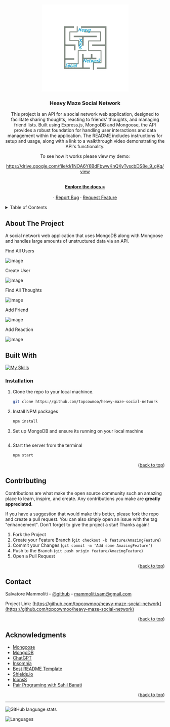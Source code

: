 <a name="readme-top"></a>

<br />
<div align="center">
  <a href="https://github.com/topcowmoo/heavy-maze-social-network">
    <img src="/public/images/logo.png" alt="Logo" width="275" height="275">
  </a>

<h3 align="center">Heavy Maze Social Network</h3>

  <p align="center">
   This project is an API for a social network web application, designed to facilitate sharing thoughts, reacting to friends' thoughts, and managing friend lists. Built using Express.js, MongoDB and Mongoose, the API provides a robust foundation for handling user interactions and data management within the application. The README includes instructions for setup and usage, along with a link to a walkthrough video demonstrating the API's functionality.

To see how it works please view my demo:

https://drive.google.com/file/d/1NOA6Y6BdFbwwKnQKyTvscbDS8e_9_gKg/view

  <br />
    <a href="https://github.com/topcowmoo/heavy-maze-social-network"><strong>Explore the docs »</strong></a>
    <br />
    <br />
    ·
    <a href="https://github.com/topcowmoo/heavy-maze-social-network/issues">Report Bug</a>
    ·
    <a href="https://github.com/topcowmoo/heavy-maze-social-network/issues">Request Feature</a>

  </p>
</div>

<!-- TABLE OF CONTENTS -->

<details>
  <summary>Table of Contents</summary>
  <ol>
    <li>
      <a href="#about-the-project">About The Project</a>
      <ul>
        <li><a href="#built-with">Built With</a></li>
      </ul>
    </li>
    <li><a href="#installation">Installation</a></li>
    <li>
      <a href="#contributing">Contributing</a>
    </li>
    <li>
      <a href="#contact">Contact</a>
    </li>
    <li>
      <a href="#acknowledgments">Acknowledgments</a>
    </li>
  </ol>
</details>


<!-- ABOUT THE PROJECT -->

## About The Project

A social network web application that uses MongoDB along with Mongoose and handles large amounts of unstructured data via an API.

Find All Users

![image](https://github.com/topcowmoo/heavy-maze-social-network/assets/149528212/cb888813-cc1d-401d-8d14-97d860f0acf1)

Create User

![image](https://github.com/topcowmoo/heavy-maze-social-network/assets/149528212/c063e68d-c18f-4c85-82c6-d643db20964d)

Find All Thoughts

![image](https://github.com/topcowmoo/heavy-maze-social-network/assets/149528212/7e90048c-d358-4dc3-8e41-b75660e5b216)

Add Friend

![image](https://github.com/topcowmoo/heavy-maze-social-network/assets/149528212/ce0ef05e-e424-457b-b567-052ce2e06542)

Add Reaction

![image](https://github.com/topcowmoo/heavy-maze-social-network/assets/149528212/57a5c7b2-b82a-48f8-8621-cf6e12c17b2d)


<!-- BUILT WITH -->

## Built With

[![My Skills](https://skillicons.dev/icons?i=nodejs,express,mongo&theme=light)](https://skillicons.dev)


<!-- INSTALLATION -->

### Installation

1. Clone the repo to your local machince.
   ```sh
   git clone https://github.com/topcowmoo/heavy-maze-social-network
   ```
2. Install NPM packages
   ````sh
   npm install
   ````
3. Set up MongoDB and ensure its running on your local machine
   ````

4. Start the server from the terminal
   ````sh
   npm start

<p align="right">(<a href="#readme-top">back to top</a>)</p>

<!-- CONTRIBUTING -->

## Contributing

Contributions are what make the open source community such an amazing place to learn, inspire, and create. Any contributions you make are **greatly appreciated**.

If you have a suggestion that would make this better, please fork the repo and create a pull request. You can also simply open an issue with the tag "enhancement".
Don't forget to give the project a star! Thanks again!

1. Fork the Project
2. Create your Feature Branch (`git checkout -b feature/AmazingFeature`)
3. Commit your Changes (`git commit -m 'Add some AmazingFeature'`)
4. Push to the Branch (`git push origin feature/AmazingFeature`)
5. Open a Pull Request

<p align="right">(<a href="#readme-top">back to top</a>)</p>

<!-- CONTACT -->

## Contact

Salvatore Mammoliti - [@github](https://github.com/topcowmoo) - mammoliti.sam@gmail.com

Project Link: [https://github.com/topcowmoo/heavy-maze-social-network](https://github.com/topcowmoo/heavy-maze-social-network)

<p align="right">(<a href="#readme-top">back to top</a>)</p>

<!-- ACKNOWLEDGMENTS -->

## Acknowledgments

- [Mongoose](https://mongoosejs.com/docs/)
- [MongoDB](https://learn.mongodb.com/)
- [ChatGPT](https://chat.openai.com/)
- [Insomnia](https://insomnia.rest/)
- [Best README Template](https://github.com/othneildrew/Best-README-Template)
- [Shields.io](https://shields.io/)
- [Icons8](https://icons8.com/)
- [Pair Programing with Sahil Banati](https://github.com/sbanati)

<p align="right">(<a href="#readme-top">back to top</a>)</p>

---

![GitHub language stats](https://img.shields.io/github/languages/top/topcowmoo/heavy-maze-social-network)

![Languages](https://img.shields.io/github/languages/count/topcowmoo/heavy-maze-social-network)


